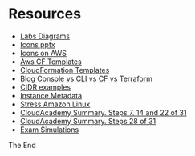 <a id="top" />

# Resources

* [Labs Diagrams](aws-diagrams/readme.md)
* [Icons pptx](aws-icons/AWS_Simple_Icons_PPT_v17.10.12.pptx)
* [Icons on AWS](https://aws.amazon.com/architecture/icons/)
* [Aws CF Templates](aws-template-samples)
* [CloudFormation Templates](cloud-formation-templates)
* [Blog Console vs CLI vs CF vs Terraform](https://medium.com/tieto-developers/how-to-create-and-manage-resources-in-amazon-web-services-infrastructure-f9af85b77c4a)
* [CIDR examples](cidr-examples.md)
* [Instance Metadata](instance-metadada.md)
* [Stress Amazon Linux](stress-on-amazon-linux.md)
* [CloudAcademy Summary. Steps 7, 14 and 22 of 31](cloud-academy-summary/07.14.22-of-31-2017-exam-prep/Readme.md)
* [CloudAcademy Summary. Steps 28 of 31](cloud-academy-summary/28-of-31-2017-exam-primer/Readme.md)
* [Exam Simulations](exam-simulations/readme.md)






The End